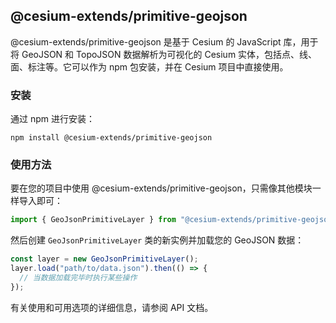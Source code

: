 ## @cesium-extends/primitive-geojson

@cesium-extends/primitive-geojson 是基于 Cesium 的 JavaScript 库，用于将 GeoJSON 和 TopoJSON 数据解析为可视化的 Cesium 实体，包括点、线、面、标注等。它可以作为 npm 包安装，并在 Cesium 项目中直接使用。

### 安装

通过 npm 进行安装：

```
npm install @cesium-extends/primitive-geojson
```

### 使用方法

要在您的项目中使用 @cesium-extends/primitive-geojson，只需像其他模块一样导入即可：

```javascript
import { GeoJsonPrimitiveLayer } from "@cesium-extends/primitive-geojson";
```

然后创建 `GeoJsonPrimitiveLayer` 类的新实例并加载您的 GeoJSON 数据：

```javascript
const layer = new GeoJsonPrimitiveLayer();
layer.load("path/to/data.json").then(() => {
  // 当数据加载完毕时执行某些操作
});
```

有关使用和可用选项的详细信息，请参阅 API 文档。
